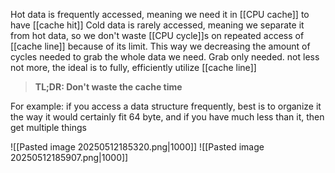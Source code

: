 Hot data is frequently accessed, meaning we need it in [[CPU cache]] to have [[cache hit]]
Cold data is rarely accessed, meaning we separate it from hot data, so we don't waste [[CPU cycle]]s on repeated access of [[cache line]] because of its limit.
This way we decreasing the amount of cycles needed to grab the whole data we need.
Grab only needed. not less not more, the ideal is to fully, efficiently utilize [[cache line]]


> **TL;DR: Don't waste the cache time**

For example: if you access a data structure frequently, best is to organize it the way it would certainly fit 64 byte, and if you have much less than it, then get multiple things

![[Pasted image 20250512185320.png|1000]]
![[Pasted image 20250512185907.png|1000]]
